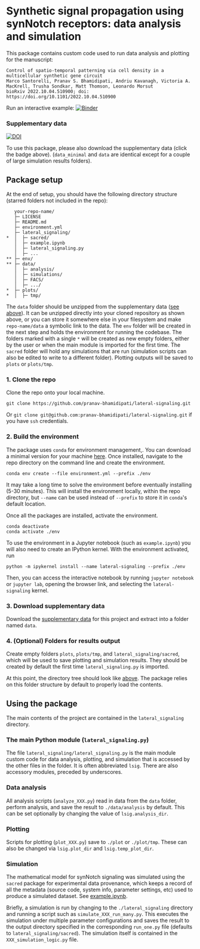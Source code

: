 # Synthetic signal propagation using synNotch receptors: data analysis and simulation

This package contains custom code used to run data analysis and plotting for the manuscript:

    Control of spatio-temporal patterning via cell density in a multicellular synthetic gene circuit
    Marco Santorelli, Pranav S. Bhamidipati, Andriu Kavanagh, Victoria A. MacKrell, Trusha Sondkar, Matt Thomson, Leonardo Morsut
    bioRxiv 2022.10.04.510900; doi: https://doi.org/10.1101/2022.10.04.510900

Run an interactive example: [![Binder](https://mybinder.org/badge_logo.svg)](https://mybinder.org/v2/gh/pranav-bhamidipati/lateral-signaling/v0.2.0-pr?labpath=lateral_signaling%2Fexample.ipynb)


### Supplementary data

[![DOI](https://data.caltech.edu/badge/DOI/10.22002/q8n10-tsk03.svg)](https://doi.org/10.22002/q8n10-tsk03)

To use this package, please also download the supplementary data (click the badge above). (`data_minimal` and `data` are identical except for a couple of large simulation results folders).

## Package setup

At the end of setup, you should have the following directory structure (starred folders not included in the repo):

       your-repo-name/
       ├─ LICENSE
       ├─ README.md
       ├─ environment.yml
       ├─ lateral_signaling/
    *  │  ├─ sacred/
       │  ├─ example.ipynb
       │  ├─ lateral_signaling.py
       │  ├─ ...
    ** ├─ env/
    ** ├─ data/
       │  ├─ analysis/
       │  ├─ simulations/
       │  ├─ FACS/
       │  ├─ .../
    *  ├─ plots/
    *  │  ├─ tmp/

The `data` folder should be unzipped from the supplementary data ([see above](#Supplementary-data)). It can be unzipped directly into your cloned repository as shown above, or you can store it somewhere else in your filesystem and make `repo-name/data` a symbolic link to the data. The `env` folder will be created in the next step and holds the environment for running the codebase. The folders marked with a single `*` will be created as new empty folders, either by the user or when the main module is imported for the first time. The `sacred` folder will hold any simulations that are run (simulation scripts can also be edited to write to a different folder). Plotting outputs will be saved to `plots` or `plots/tmp`. 

### 1. Clone the repo

Clone the repo onto your local machine.

    git clone https://github.com/pranav-bhamidipati/lateral-signaling.git
    
Or `git clone git@github.com:pranav-bhamidipati/lateral-signaling.git` if you have `ssh` credentials.
    
### 2. Build the environment

The package uses `conda` for environment management,. You can download a minimal version for your machine [here](https://docs.conda.io/en/latest/miniconda.html). Once installed, navigate to the repo directory on the command line and create the environment.

    conda env create --file environment.yml --prefix ./env

It may take a long time to solve the environment before eventually installing (5-30 minutes). This will install the environment locally, within the repo directory, but `--name` can be used instead of `--prefix` to store it in `conda`'s default location. 

Once all the packages are installed, activate the environment.

    conda deactivate
    conda activate ./env

To use the environment in a Jupyter notebook (such as `example.ipynb`) you will also need to create an IPython kernel. With the environment activated, run

    python -m ipykernel install --name lateral-signaling --prefix ./env

Then, you can access the interactive notebook by running `jupyter notebook` or `jupyter lab`, opening the browser link, and selecting the `lateral-signaling` kernel. 

### 3. Download supplementary data

Download the [supplementary data](https://doi.org/10.22002/q8n10-tsk03) for this project and extract into a folder named `data`.

### 4. (Optional) Folders for results output

Create empty folders `plots`, `plots/tmp`, and `lateral_signaling/sacred`, which will be used to save plotting and simulation results. They should be created by default the first time `lateral_signaling.py` is imported.

At this point, the directory tree should look like [above](#Package-setup). The package relies on this folder structure by default to properly load the contents. 

## Using the package

The main contents of the project are contained in the `lateral_signaling` directory. 

### The main Python module (`lateral_signaling.py`)

The file `lateral_signaling/lateral_signaling.py` is the main module custom code for data analysis, plotting, and simulation that is accessed by the other files in the folder. It is often abbreviated `lsig`. There are also accessory modules, preceded by underscores.

### Data analysis

All analysis scripts (`analyze_XXX.py`) read in data from the `data` folder, perform analysis, and save the result to `./data/analysis` by default. This can be set optionally by changing the value of `lsig.analysis_dir`.

### Plotting

Scripts for plotting (`plot_XXX.py`) save to `./plot` or `./plot/tmp`. These can also be changed via `lsig.plot_dir` and `lsig.temp_plot_dir`.

### Simulation

The mathematical model for synNotch signaling was simulated using the `sacred` package for experimental data provenance, which keeps a record of all the metadata (source code, system info, parameter settings, etc) used to produce a simulated dataset. See [example.ipynb](lateral_signaling/example.ipynb).

Briefly, a simulation is run by changing to the `./lateral_signaling` directory and running a script such as `simulate_XXX_run_many.py`. This executes the simulation under multiple parameter configurations and saves the result to the output directory specified in the corresponding `run_one.py` file (defaults to `lateral_signaling/sacred`). The simulation itself is contained in the `XXX_simulation_logic.py` file.
